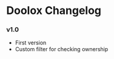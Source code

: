 Doolox Changelog
================

### v1.0 ###

* First version
* Custom filter for checking ownership